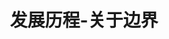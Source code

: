 ---
{
    layout: Layout,
    isMilestone: true,
    title: 发展历程-关于边界,
    aboutTitle: {
        title: 关于边界,
        subTitle: 专注于区块链、大数据相关产品技术研发和解决方案的⾼科技公司
    },
    aboutType: [
        {
            text: 关于我们,
            route: /about
        },
        {
            text: 发展历程,
            route: /milestone
        },
        {
            text: 荣誉资质,
            route: /honour
        },
        {
            text: 加入我们,
            route: /join
        },
    ],
    timelineContent: [
        {
            year: 2021,
            monthList: [
                {
                    month: '07',
                    events: [
                        {
                            event: IRITA 底层链平台通过信通院可信区块链功能评测      边界智能成为分布式身份产业联盟（DID-Alliance，简称DIDA）成员单位
                        }
                    ]
                },
                {
                    month: '06',
                    events: [
                        {
                            event: 《基于区块链的大数据共享解决方案》 获2021长三角区块链应用创新大赛成长组冠军
                        }
                    ]
                },
                {
                    month: '04',
                    events: [
                        {
                            event: 边界智能正式升级成为可信区块链推进计划理事成员单位
                        }
                    ]
                },
                {
                    month: '03',
                    events: [
                        {
                            event: 边界智能成为中国中小企业协会区块链专委会常务理事单位，创始人曹恒当选常务理事会主席
                        }
                    ]
                },
                {
                    month: '02',
                    events: [
                        {
                            event: BSN 开放联盟链文昌链 IRITA OPB 正式上线发布
                        }
                    ]
                },
            ]
        },
        {
            year: 2020,
            monthList: [
                {
                    month: '12',
                    events: [
                        {
                            event: 边界智能成为 IEEE 标准协会高级会员，参与区块链标准制定通过 ISO9001质量管理体系认证和 ISO27001信息安全管理体系认证
                        },
                        {
                            event: 通过 ISO9001质量管理体系认证和 ISO27001信息安全管理体系认证
                        }
                    ]
                },
                {
                    month: '10',
                    events: [
                        {
                            event: IRITA HUB成功部署在BSN国内和国际版环境中并运营
                        }
                    ]
                },
                {
                    month: '07',
                    events: [
                        {
                            event: 加入区块链服务网络发展联盟并成为合格开发者
                        }
                    ]
                },
                {
                    month: '06',
                    events: [
                        {
                            event: BSN、IRITA 和 Chainlink 达成共同建立 BSN 跨链和预言机服务的合作
                        }
                    ]
                },
                {
                    month: '03',
                    events: [
                        {
                            event: 正式上线并开源自主研发的联盟链产品——跨域行业互信联盟产品（Inter-Realm Industry Trust Alliance，简称 IRITA)
                        }
                    ]
                },
            ]
        },
        {
            year: 2019,
            monthList: [
                {
                    month: '10',
                    events: [
                        {
                            event: 边界智能通过国家高新技术企业认定
                        }
                    ]
                },
                {
                    month: '08',
                    events: [
                        {
                            event: 边界智能打造的「 跨链服务联盟枢纽 ISCH」，荣获2019中国优秀区块链解决方案；为星康链提供区块链技术支持的「 区块链电子处方共享平台」也同时获奖
                        }
                    ]
                },
                {
                    month: '06',
                    events: [
                        {
                            event: 荣获中国最佳管理创新实践案例奖
                        }
                    ]
                },
                {
                    month: '05',
                    events: [
                        {
                            event: 边界智能成为 Cosmos 核心开发团队 Tendermint  的首要生态合作伙伴
                        }
                    ]
                },
                {
                    month: '01',
                    events: [
                        {
                            event: 上榜由链塔智库&工信部赛迪区块链研究院联合发布的《中国区块链企业百强榜》
                        }
                    ]
                },
            ]
        },
        {
            year: 2018,
            monthList: [
                {
                    month: '10',
                    events: [
                        {
                            event: 边界智能荣获 2018“创业在上海”国际创新创业大赛优秀企业奖
                        }
                    ]
                },
                {
                    month: '09',
                    events: [
                        {
                            event: 荣获中国健康医疗大数据产业创新大赛天使之星组冠军
                        }
                    ]
                },
                {
                    month: '04',
                    events: [
                        {
                            event: 边界智能加入中国信息通信研究院牵头组织的“可信区块链推进计划”
                        }
                    ]
                },
                {
                    month: '01',
                    events: [
                        {
                            event: 获得复星同浩数千万的 Pre-A 轮融资
                        }
                    ]
                },
            ]
        },
        {
            year: 2017,
            monthList: [
                {
                    month: '12',
                    events: [
                        {
                            event: 成为上海市软件行业协会会员单位
                        }
                    ]
                },
                {
                    month: '07',
                    events: [
                        {
                            event: 成为 Cosmos/Tendermint 中国地区唯一的运营及开源技术开发合作伙伴
                        }
                    ]
                },
                {
                    month: '01',
                    events: [
                        {
                            event: 获得上海万向区块链股份有限公司、瑞宁前锋信息技术有限公司的种子轮融资
                        }
                    ]
                },
            ]
        },
        {
            year: 2016,
            monthList: [
                {
                    month: '12',
                    events: [
                        {
                            event: 边界智能正式在上海成立
                        }
                    ]
                },
            ]
        },
    ]
}
---